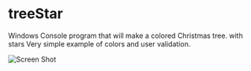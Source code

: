 # treeStar

Windows Console program that will make a colored Christmas tree. with stars
Very simple example of colors and user validation.


![Screen Shot](https://github.com/jeffbxbsait/treeStar/treeStar/images/example.png?raw=true)

